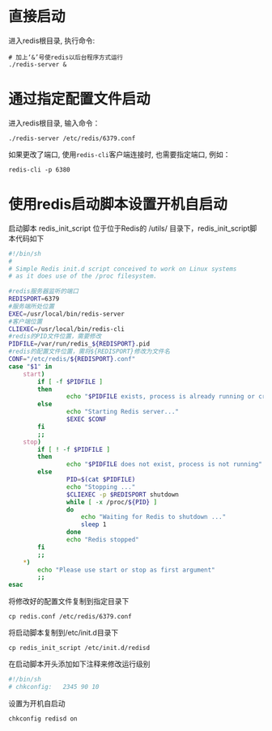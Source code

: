 # 直接启动

进入redis根目录, 执行命令:
```
# 加上‘&’号使redis以后台程序方式运行
./redis-server &
```

# 通过指定配置文件启动

进入redis根目录, 输入命令：
```
./redis-server /etc/redis/6379.conf
```

如果更改了端口, 使用`redis-cli`客户端连接时, 也需要指定端口, 例如：
```
redis-cli -p 6380
```

# 使用redis启动脚本设置开机自启动

启动脚本 redis_init_script 位于位于Redis的 /utils/ 目录下，redis_init_script脚本代码如下

```sh
#!/bin/sh
#
# Simple Redis init.d script conceived to work on Linux systems
# as it does use of the /proc filesystem.
 
#redis服务器监听的端口
REDISPORT=6379
#服务端所处位置
EXEC=/usr/local/bin/redis-server
#客户端位置
CLIEXEC=/usr/local/bin/redis-cli
#redis的PID文件位置，需要修改
PIDFILE=/var/run/redis_${REDISPORT}.pid
#redis的配置文件位置，需将${REDISPORT}修改为文件名
CONF="/etc/redis/${REDISPORT}.conf"
case "$1" in
    start)
        if [ -f $PIDFILE ]
        then
                echo "$PIDFILE exists, process is already running or crashed"
        else
                echo "Starting Redis server..."
                $EXEC $CONF
        fi
        ;;
    stop)
        if [ ! -f $PIDFILE ]
        then
                echo "$PIDFILE does not exist, process is not running"
        else
                PID=$(cat $PIDFILE)
                echo "Stopping ..."
                $CLIEXEC -p $REDISPORT shutdown
                while [ -x /proc/${PID} ]
                do
                    echo "Waiting for Redis to shutdown ..."
                    sleep 1
                done
                echo "Redis stopped"
        fi
        ;;
    *)
        echo "Please use start or stop as first argument"
        ;;
esac
```

将修改好的配置文件复制到指定目录下

```
cp redis.conf /etc/redis/6379.conf
```

将启动脚本复制到/etc/init.d目录下

```
cp redis_init_script /etc/init.d/redisd
```

在启动脚本开头添加如下注释来修改运行级别

```sh
#!/bin/sh
# chkconfig:   2345 90 10
```

设置为开机自启动

```
chkconfig redisd on
```
